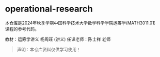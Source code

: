 # operational-research
本仓库是2024年秋季学期中国科学技术大学数学科学学院运筹学(MATH3011.01)课程的参考代码。

教材：运筹学讲义 杨周旺  (讲义)
任课老师：陈士祥 老师

> 声明：本仓库资料仅供学习使用！
